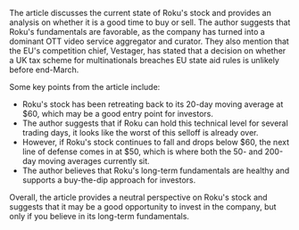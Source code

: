 The article discusses the current state of Roku's stock and provides an analysis on whether it is a good time to buy or sell. The author suggests that Roku's fundamentals are favorable, as the company has turned into a dominant OTT video service aggregator and curator. They also mention that the EU's competition chief, Vestager, has stated that a decision on whether a UK tax scheme for multinationals breaches EU state aid rules is unlikely before end-March.

Some key points from the article include:

* Roku's stock has been retreating back to its 20-day moving average at $60, which may be a good entry point for investors.
* The author suggests that if Roku can hold this technical level for several trading days, it looks like the worst of this selloff is already over.
* However, if Roku's stock continues to fall and drops below $60, the next line of defense comes in at $50, which is where both the 50- and 200-day moving averages currently sit.
* The author believes that Roku's long-term fundamentals are healthy and supports a buy-the-dip approach for investors.

Overall, the article provides a neutral perspective on Roku's stock and suggests that it may be a good opportunity to invest in the company, but only if you believe in its long-term fundamentals.